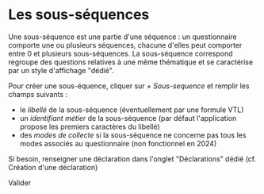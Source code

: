 # Les sous-séquences

Une sous-séquence est une partie d'une séquence : un questionnaire comporte une ou plusieurs séquences, chacune d'elles peut comporter entre 0 et plusieurs sous-séquences. La sous-séquence correspond regroupe des questions relatives à une même thématique et se caractérise par un style d'affichage "dédié".

Pour créer une sous-équence, cliquer sur _+ Sous-sequence_ et remplir les champs suivants :

- le _libellé_ de la sous-séquence (éventuellement par une formule VTL)
- un _identifiant métier_ de la sous-séquence (par défaut l'application propose les premiers caractères du libellé)
- des _modes de collecte_ si la sous-séquence ne concerne pas tous les modes associés au questionnaire (non fonctionnel en 2024)

Si besoin, renseigner une déclaration dans l'onglet "Déclarations" dédié (cf. Création d'une déclaration)

Valider
